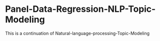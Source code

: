 # Panel-Data-Regression-NLP-Topic-Modeling
This is a continuation of  Natural-language-processing-Topic-Modeling

